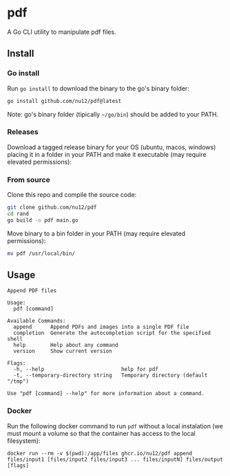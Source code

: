 # pdf

A Go CLI utility to manipulate pdf files.

## Install

### Go install

Run `go install` to download the binary to the go's binary folder:

```bash
go install github.com/nu12/pdf@latest
```

Note: go's binary folder (tipically `~/go/bin`) should be added to your PATH.

### Releases

Download a tagged release binary for your OS (ubuntu, macos, windows) placing it in a folder in your PATH and make it executable (may require elevated permissions):

### From source

Clone this repo and compile the source code:

```bash
git clone github.com/nu12/pdf
cd rand
go build -o pdf main.go
```

Move binary to a bin folder in your PATH (may require elevated permissions):
```bash
mv pdf /usr/local/bin/
```

## Usage

```
Append PDF files

Usage:
  pdf [command]

Available Commands:
  append      Append PDFs and images into a single PDF file
  completion  Generate the autocompletion script for the specified shell
  help        Help about any command
  version     Show current version

Flags:
  -h, --help                         help for pdf
  -t, --temporary-directory string   Temporary directory (default "/tmp")

Use "pdf [command] --help" for more information about a command.
```

### Docker

Run the following docker command to run `pdf` without a local instalation (we must mount a volume so that the container has access to the local filesystem):

```
docker run --rm -v $(pwd):/app/files ghcr.io/nu12/pdf append files/input1 [files/input2 files/input3 ... files/inputN] files/output [flags]
```